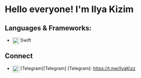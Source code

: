 # Hello everyone! I'm Ilya Kizim

## Languages & Frameworks:
- Swift <img align="left" alt="swift" width="22px" src="https://cdn.jsdelivr.net/npm/simple-icons@v3/icons/swift.svg"/>

## Connect
- [Telegram<img align="left" alt="xcodingwithalfian | Telegram" width="22px" src="https://cdn.jsdelivr.net/npm/simple-icons@v3/icons/Telegram.svg"/>][Telegram] 
[Telegram]: https://t.me/ilyaKizz
